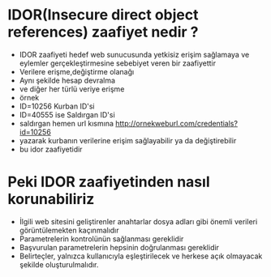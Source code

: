 # IDOR(Insecure direct object references) zaafiyet nedir ?
* IDOR zaafiyeti hedef web sunucusunda yetkisiz erişim sağlamaya ve eylemler gerçekleştirmesine sebebiyet veren bir zaafiyettir
* Verilere erişme,değiştirme olanağı
* Aynı şekilde hesap devralma
* ve diğer her türlü veriye erişme
* örnek
* ID=10256 Kurban ID'si
* ID=40555 ise Saldırgan ID'si
* saldırgan hemen url kısmına http://ornekweburl.com/credentials?id=10256
* yazarak kurbanın verilerine erişim sağlayabilir ya da değiştirebilir
* bu idor zaafiyetidir
# Peki IDOR zaafiyetinden nasıl korunabiliriz
* İlgili web sitesini geliştirenler anahtarlar dosya adları gibi önemli verileri görüntülemekten kaçınmalıdır
* Parametrelerin kontrolünün sağlanması gereklidir
* Başvurulan parametrelerin hepsinin doğrulanması gereklidir
* Belirteçler, yalnızca kullanıcıyla eşleştirilecek ve herkese açık olmayacak şekilde oluşturulmalıdır.
